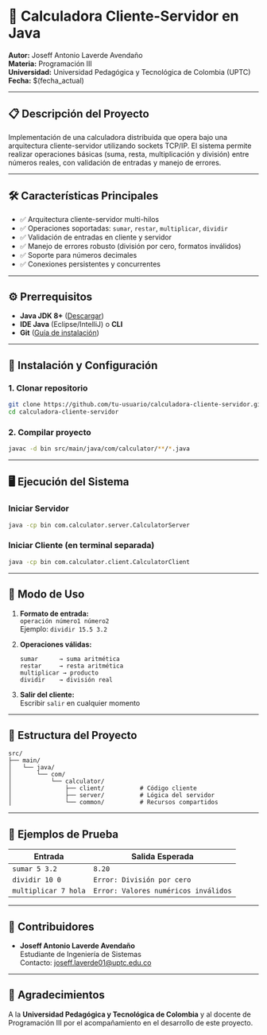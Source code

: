 # 🧮 Calculadora Cliente-Servidor en Java

**Autor:** Joseff Antonio Laverde Avendaño  
**Materia:** Programación III  
**Universidad:** Universidad Pedagógica y Tecnológica de Colombia (UPTC)  
**Fecha:** $(fecha_actual)

---

## 📋 Descripción del Proyecto
Implementación de una calculadora distribuida que opera bajo una arquitectura cliente-servidor utilizando sockets TCP/IP. El sistema permite realizar operaciones básicas (suma, resta, multiplicación y división) entre números reales, con validación de entradas y manejo de errores.

---

## 🛠️ Características Principales
- ✅ Arquitectura cliente-servidor multi-hilos
- ✅ Operaciones soportadas: `sumar`, `restar`, `multiplicar`, `dividir`
- ✅ Validación de entradas en cliente y servidor
- ✅ Manejo de errores robusto (división por cero, formatos inválidos)
- ✅ Soporte para números decimales
- ✅ Conexiones persistentes y concurrentes

---

## ⚙️ Prerrequisitos
- **Java JDK 8+** ([Descargar](https://www.oracle.com/java/technologies/downloads/))
- **IDE Java** (Eclipse/IntelliJ) o **CLI**
- **Git** ([Guía de instalación](https://git-scm.com/book/es/v2/Inicio---Sobre-el-Control-de-Versiones-Instalación-de-Git))

---

## 🚀 Instalación y Configuración

### 1. Clonar repositorio
```bash
git clone https://github.com/tu-usuario/calculadora-cliente-servidor.git
cd calculadora-cliente-servidor
```

### 2. Compilar proyecto
```bash
javac -d bin src/main/java/com/calculator/**/*.java
```

---

## 🖥️ Ejecución del Sistema

### Iniciar Servidor
```bash
java -cp bin com.calculator.server.CalculatorServer
```

### Iniciar Cliente (en terminal separada)
```bash
java -cp bin com.calculator.client.CalculatorClient
```

---

## 🧩 Modo de Uso
1. **Formato de entrada:**  
   `operación número1 número2`  
   Ejemplo: `dividir 15.5 3.2`

2. **Operaciones válidas:**
   ```
   sumar      → suma aritmética
   restar     → resta aritmética
   multiplicar → producto
   dividir    → división real
   ```

3. **Salir del cliente:**  
   Escribir `salir` en cualquier momento

---

## 📂 Estructura del Proyecto
```
src/
├── main/
│   └── java/
│       └── com/
│           └── calculator/
│               ├── client/          # Código cliente
│               ├── server/          # Lógica del servidor
│               └── common/          # Recursos compartidos
```

---

## 🧪 Ejemplos de Prueba
| Entrada              | Salida Esperada |
|----------------------|-----------------|
| `sumar 5 3.2`        | `8.20`          |
| `dividir 10 0`       | `Error: División por cero` |
| `multiplicar 7 hola` | `Error: Valores numéricos inválidos` |

---

## 👥 Contribuidores
- **Joseff Antonio Laverde Avendaño**  
  Estudiante de Ingeniería de Sistemas  
  Contacto: [joseff.laverde01@uptc.edu.co](mailto:joseff.laverde01@uptc.edu.co)

---

## 🙏 Agradecimientos
A la **Universidad Pedagógica y Tecnológica de Colombia** y al docente de Programación III por el acompañamiento en el desarrollo de este proyecto.


